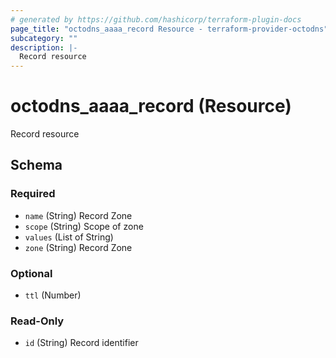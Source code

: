```yaml
---
# generated by https://github.com/hashicorp/terraform-plugin-docs
page_title: "octodns_aaaa_record Resource - terraform-provider-octodns"
subcategory: ""
description: |-
  Record resource
---
```


# octodns_aaaa_record (Resource)

Record resource



<!-- schema generated by tfplugindocs -->
## Schema

### Required

- `name` (String) Record Zone
- `scope` (String) Scope of zone
- `values` (List of String)
- `zone` (String) Record Zone

### Optional

- `ttl` (Number)

### Read-Only

- `id` (String) Record identifier
